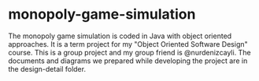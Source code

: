 # monopoly-game-simulation
The monopoly game simulation is coded in Java with object oriented approaches. It is a term project for my "Object Oriented Software Design" course. This is a group project and my group friend is @nurdenizcayli. The documents and diagrams we prepared while developing the project are in the design-detail folder.
